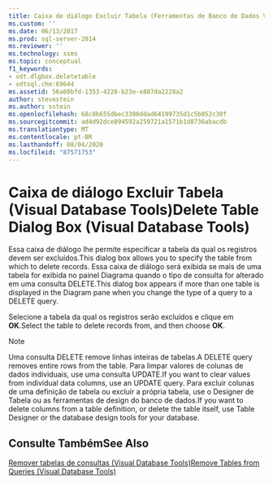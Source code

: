 ```yaml
---
title: Caixa de diálogo Excluir Tabela (Ferramentas de Banco de Dados Visual) | Microsoft Docs
ms.custom: ''
ms.date: 06/13/2017
ms.prod: sql-server-2014
ms.reviewer: ''
ms.technology: ssms
ms.topic: conceptual
f1_keywords:
- vdt.dlgbox.deletetable
- vdtsql.chm:69644
ms.assetid: 56a60bfd-1353-4228-b23e-e887da2228a2
author: stevestein
ms.author: sstein
ms.openlocfilehash: 68c8b655dbec3380ddad64199735d1c5b052c30f
ms.sourcegitcommit: ad4d92dce894592a259721a1571b1d8736abacdb
ms.translationtype: MT
ms.contentlocale: pt-BR
ms.lasthandoff: 08/04/2020
ms.locfileid: "87571753"
---
```

# <a name="delete-table-dialog-box-visual-database-tools"></a><span data-ttu-id="18e8e-102">Caixa de diálogo Excluir Tabela (Visual Database Tools)</span><span class="sxs-lookup"><span data-stu-id="18e8e-102">Delete Table Dialog Box (Visual Database Tools)</span></span>
  <span data-ttu-id="18e8e-103">Essa caixa de diálogo lhe permite especificar a tabela da qual os registros devem ser excluídos.</span><span class="sxs-lookup"><span data-stu-id="18e8e-103">This dialog box allows you to specify the table from which to delete records.</span></span> <span data-ttu-id="18e8e-104">Essa caixa de diálogo será exibida se mais de uma tabela for exibida no painel Diagrama quando o tipo de consulta for alterado em uma consulta DELETE.</span><span class="sxs-lookup"><span data-stu-id="18e8e-104">This dialog box appears if more than one table is displayed in the Diagram pane when you change the type of a query to a DELETE query.</span></span>  
  
 <span data-ttu-id="18e8e-105">Selecione a tabela da qual os registros serão excluídos e clique em **OK**.</span><span class="sxs-lookup"><span data-stu-id="18e8e-105">Select the table to delete records from, and then choose **OK**.</span></span>  
  
> [!NOTE]  
>  <span data-ttu-id="18e8e-106">Uma consulta DELETE remove linhas inteiras de tabelas.</span><span class="sxs-lookup"><span data-stu-id="18e8e-106">A DELETE query removes entire rows from the table.</span></span> <span data-ttu-id="18e8e-107">Para limpar valores de colunas de dados individuais, use uma consulta UPDATE.</span><span class="sxs-lookup"><span data-stu-id="18e8e-107">If you want to clear values from individual data columns, use an UPDATE query.</span></span> <span data-ttu-id="18e8e-108">Para excluir colunas de uma definição de tabela ou excluir a própria tabela, use o Designer de Tabela ou as ferramentas de design do banco de dados.</span><span class="sxs-lookup"><span data-stu-id="18e8e-108">If you want to delete columns from a table definition, or delete the table itself, use Table Designer or the database design tools for your database.</span></span>  
  
## <a name="see-also"></a><span data-ttu-id="18e8e-109">Consulte Também</span><span class="sxs-lookup"><span data-stu-id="18e8e-109">See Also</span></span>  
 [<span data-ttu-id="18e8e-110">Remover tabelas de consultas &#40;Visual Database Tools&#41;</span><span class="sxs-lookup"><span data-stu-id="18e8e-110">Remove Tables from Queries &#40;Visual Database Tools&#41;</span></span>](visual-database-tools.md)  
  
  
